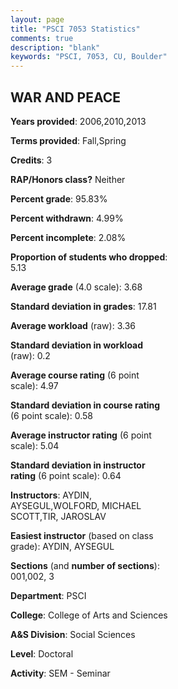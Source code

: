 ```yaml
---
layout: page
title: "PSCI 7053 Statistics"
comments: true
description: "blank"
keywords: "PSCI, 7053, CU, Boulder"
--- 
```

<head>
<script src="https://ajax.googleapis.com/ajax/libs/jquery/2.1.3/jquery.min.js"></script>
<script src="https://dl.dropboxusercontent.com/s/pc42nxpaw1ea4o9/highcharts.js?dl=0"></script>
<!-- <script src="../assets/js/highcharts.js"></script> -->
<style type="text/css">@font-face {
	font-family: "Bebas Neue";
	src: url(https://www.filehosting.org/file/details/544349/BebasNeue%20Regular.otf) format("opentype");
	}
	h1.Bebas { 
		font-family: "Bebas Neue", Verdana, Tahoma;
	}
</style>
</head>
<body>
	<div id="container" style="float: right; width: 45%; height: 88%; margin-left: 2.5%; margin-right: 2.5%;"></div>
	<script language="JavaScript">
		$(document).ready(function() {
		var chart = {type: 'column'};
		var title = {text: 'Grade Distribution'};
		var xAxis = {categories: ['A','B','C','D','F'],crosshair: true};
		var yAxis = {min: 0,title: {text: 'Percentage'}};
		var tooltip = {headerFormat: '<center><b><span style="font-size:20px">{point.key}</span></b></center>',
		               pointFormat: '<td style="padding:0"><b>{point.y:.1f}%</b></td>',
		               footerFormat: '</table>',shared: true,useHTML: true};
		var plotOptions = {column: {pointPadding: 0.0,borderWidth: 0}};  
		var credits = {enabled: false};var series= [{name: 'Percent',data: [74.29,22.86,2.86,0.0,0.0,]}];
		var json = {};
		json.chart = chart;
		json.title = title;
		json.tooltip = tooltip;
		json.xAxis = xAxis;
		json.yAxis = yAxis;  
		json.series = series;
		json.plotOptions = plotOptions;  
		json.credits = credits;
		$('#container').highcharts(json);
	});
	</script>
</body>
			   
## WAR AND PEACE

**Years provided**: 2006,2010,2013

**Terms provided**: Fall,Spring

**Credits**: 3

**RAP/Honors class?** Neither

**Percent grade**: 95.83%

**Percent withdrawn**: 4.99%

**Percent incomplete**: 2.08%

**Proportion of students who dropped**: 5.13

**Average grade** (4.0 scale): 3.68

**Standard deviation in grades**: 17.81

**Average workload** (raw): 3.36

**Standard deviation in workload** (raw): 0.2

**Average course rating** (6 point scale): 4.97

**Standard deviation in course rating** (6 point scale): 0.58

**Average instructor rating** (6 point scale): 5.04

**Standard deviation in instructor rating** (6 point scale): 0.64

**Instructors**: AYDIN, AYSEGUL,WOLFORD, MICHAEL SCOTT,TIR, JAROSLAV

**Easiest instructor** (based on class grade): AYDIN, AYSEGUL

**Sections** (and **number of sections**): 001,002, 3

**Department**: PSCI

**College**: College of Arts and Sciences

**A&S Division**: Social Sciences

**Level**: Doctoral

**Activity**: SEM - Seminar